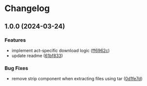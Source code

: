 # Changelog

## 1.0.0 (2024-03-24)


### Features

* implement act-specific download logic ([ff6962c](https://github.com/omissis/asdf-act/commit/ff6962c77a4e2d57cd162f03b84bfce70a17c69d))
* update readme ([61bf833](https://github.com/omissis/asdf-act/commit/61bf833f6afc0ee2990579abf6e148adb84aceba))


### Bug Fixes

* remove strip component when extracting files using tar ([0d1fe7d](https://github.com/omissis/asdf-act/commit/0d1fe7d70194a76860177be433cd3a6d706ca14d))
